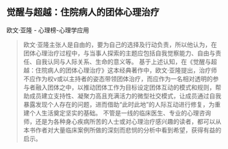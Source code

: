 ## 觉醒与超越：住院病人的团体心理治疗

欧文·亚隆  -  心理榜-心理学应用

> 欧文·亚隆主张人是自由的，要为自己的选择及行动负责，所以他认为，在团体心理治疗过程中，与当事人探索的主题应包括自我觉察能力、自由与责任、自我认同与人际关系、生命的意义等。 基于上述认知，在《觉醒与超越：住院病人的团体心理治疗》这本经典著作中，欧文·亚隆提出，治疗师不应作为权v或以主持者的姿态带领团体治疗，而应作为一名相对透明的参与者融入团体之中，以推动团体工作为目标设定团体互动的模式和规则，帮助成员建立支持性、凝聚力高且充满活力的微型社交模式，让成员通过自我暴露发现个人存在的问题，进而借助“此时此地”的人际互动进行修复，为重建个人生活奠定坚实的基础。 不管是一线的临床医生、专业的心理咨询师，还是为各种身心疾病所苦的人士或对心理治疗感兴趣的读者，都可以从本书作者对大量临床案例所做的深刻而悲悯的分析中看到希望，获得有益的启示。
